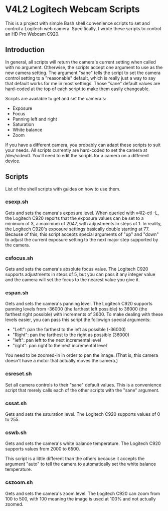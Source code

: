# V4L2 Logitech Webcam Scripts

This is a project with simple Bash shell convenience scripts to set and control
a Logitech web camera. 
Specifically, I wrote these scripts to control an HD Pro Webcam C920.

## Introduction 

In general,
all scripts will return the camera's current setting when called with no argument.
Otherwise,
the scripts accept one argument to use as the new camera setting.
The argument "sane" tells the script to set the camera control setting to a 
"reasonable" default, 
which is really just a way to say that default works for me in most settings.
Those "sane" default values are hard-coded at the top of each script to make them easily changeable.

Scripts are available to get and set the camera's:

* Exposure
* Focus
* Panning left and right
* Saturation
* White balance
* Zoom

If you have a different camera,
you probably can adapt these scripts to suit your needs.
All scripts currently are hard-coded to set the camera at /dev/video0.
You'll need to edit the scripts for a camera on a different device.

## Scripts

List of the shell scripts with guides on how to use them.

### csexp.sh  

Gets and sets the camera's exposure level.
When queried with v4l2-ctl -L, 
the Logitech C920 reports that the exposure values can be set to a minimum of 3,
a maximum of 2047,
with adjustments in steps of 1.
In reality,
the Logitech C920's exposure settings basically double starting at 77.
Because of this,
this script accepts special arguments of "up" and "down" to adjust the 
current exposure setting to the next major step supported by the camera.

### csfocus.sh

Gets and sets the camera's absolute focus value.
The Logitech C920 supports adjustments in steps of 5,
but you can pass it any integer value and the camera will set the focus 
to the nearest value you give it.

### cspan.sh

Gets and sets the camera's panning level.
The Logitech C920 supports panning levels from 
-36000 (the farthest left possible) to 36000 (the farthest right possible)
with increments of 3600.
To make dealing with these levels easier,
you can pass this script the followign special arguments:

* "Left": pan the farthest to the left as possible (-36000)
* "Right": pan the farthest to the right as possible (36000)
* "left": pan left to the next incremental level
* "right": pan right to the next incremental level

You need to be zoomed-in in order to pan the image.
(That is, 
this camera doesn't have a motor that actually moves the camera.)

### csreset.sh

Set all camera controls to their "sane" default values.
This is a convenience script that merely calls each of the other scripts 
with the "sane" argument.

### cssat.sh

Gets and sets the saturation level.
The Logitech C920 supports values of 0 to 255.

### cswb.sh

Gets and sets the camera's white balance temperature.
The Logitech C920 supports values from 2000 to 6500.

This script is a little different than the others because it accepts 
the argument "auto" to tell the camera to automatically set the white balance temperature.

### cszoom.sh

Gets and sets the camera's zoom level.
The Logitech C920 can zoom from 100 to 500,
with 100 meaning the image is used at 100% and not actually zoomed.
